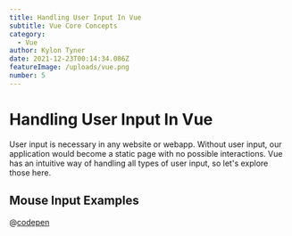 ```yaml
---
title: Handling User Input In Vue
subtitle: Vue Core Concepts
category:
  - Vue
author: Kylon Tyner
date: 2021-12-23T00:14:34.086Z
featureImage: /uploads/vue.png
number: 5
---
```

# Handling User Input In Vue

User input is necessary in any website or webapp. Without user input, our application would become a static page with no possible interactions. Vue has an intuitive way of handling all types of user input, so let's explore those here.

## Mouse Input Examples
@[codepen](RwLLVEd)